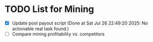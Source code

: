 # TODO List for Mining

- [x] Update pool payout script  (Done at Sat Jul 26 22:49:20 2025: No actionable real task found.)
- [ ] Compare mining profitability vs. competitors